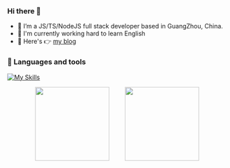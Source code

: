 ### Hi there 👋

- 🔭 I’m a JS/TS/NodeJS full stack developer based in GuangZhou, China.
- 🌱 I'm currently working hard to learn English
- 👯 Here's 👉 [my blog](https://wumanho.cn/)

### :floppy_disk: Languages and tools
[![My Skills](https://skillicons.dev/icons?i=js,ts,vue,webpack,react,docker,gitlab,nodejs,linux,nginx,jenkins)](https://skillicons.dev)

<div align="center">
<img height="170px" src="https://github-readme-stats.vercel.app/api?username=wumanho" />
  <span>&emsp;&emsp;</span>
  <img height="170px" src="https://github-readme-stats.vercel.app/api/top-langs/?username=wumanho&layout=compact&langs_count=6" />
</div>
